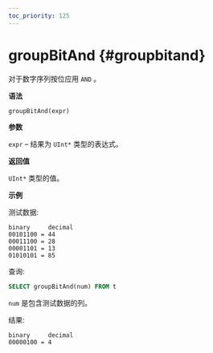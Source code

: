 ```yaml
---
toc_priority: 125
---
```


# groupBitAnd {#groupbitand}

对于数字序列按位应用 `AND` 。

**语法**

``` sql
groupBitAnd(expr)
```

**参数**

`expr` – 结果为 `UInt*` 类型的表达式。

**返回值**

`UInt*` 类型的值。

**示例**

测试数据:

``` text
binary     decimal
00101100 = 44
00011100 = 28
00001101 = 13
01010101 = 85
```

查询:

``` sql
SELECT groupBitAnd(num) FROM t
```

`num` 是包含测试数据的列。

结果:

``` text
binary     decimal
00000100 = 4
```
